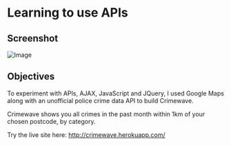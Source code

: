 # Learning to use APIs

Screenshot
--

![Image](https://github.com/Bayonnaise/playing-with-APIs/blob/master/Crimewave.png)

Objectives
--

To experiment with APIs, AJAX, JavaScript and JQuery, I used Google Maps along with an unofficial police crime data API to build Crimewave.

Crimewave shows you all crimes in the past month within 1km of your chosen postcode, by category.

Try the live site here:
http://crimewave.herokuapp.com/

